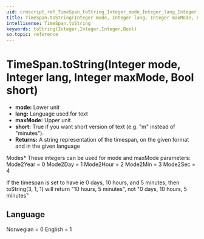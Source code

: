 ```yaml
---
uid: crmscript_ref_TimeSpan_toString_Integer_mode_Integer_lang_Integer_maxMode_Bool_short
title: TimeSpan.toString(Integer mode, Integer lang, Integer maxMode, Bool short)
intellisense: TimeSpan.toString
keywords: toString(Integer,Integer,Integer,Bool)
so.topic: reference
---
```


# TimeSpan.toString(Integer mode, Integer lang, Integer maxMode, Bool short)

* **mode:** Lower unit
* **lang:** Language used for text
* **maxMode:** Upper unit
* **short:** True if you want short version of text (e.g. "m" instead of "minutes").
* **Returns:** A string representation of the timespan, on the given format and in the given language

Modes* These integers can be used for mode and maxMode parameters:
Mode2Year = 0
Mode2Day = 1
Mode2Hour = 2
Mode2Min = 3
Mode2Sec = 4

If the timespan is set to have ie 0 days, 10 hours, and 5 minutes, then toString(3, 1, 1) will return "10 hours, 5 minutes", not "0 days, 10 hours, 5 minutes"

## Language

Norwegian = 0
English = 1


